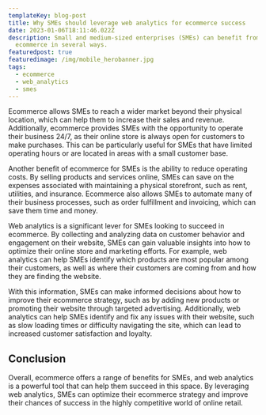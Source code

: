 ```yaml
---
templateKey: blog-post
title: Why SMEs should leverage web analytics for ecommerce success
date: 2023-01-06T18:11:46.022Z
description: Small and medium-sized enterprises (SMEs) can benefit from
  ecommerce in several ways.
featuredpost: true
featuredimage: /img/mobile_herobanner.jpg
tags:
  - ecommerce
  - web_analytics
  - smes
---
```

<!--StartFragment-->

Ecommerce allows SMEs to reach a wider market beyond their physical location, which can help them to increase their sales and revenue. Additionally, ecommerce provides SMEs with the opportunity to operate their business 24/7, as their online store is always open for customers to make purchases. This can be particularly useful for SMEs that have limited operating hours or are located in areas with a small customer base.

Another benefit of ecommerce for SMEs is the ability to reduce operating costs. By selling products and services online, SMEs can save on the expenses associated with maintaining a physical storefront, such as rent, utilities, and insurance. Ecommerce also allows SMEs to automate many of their business processes, such as order fulfillment and invoicing, which can save them time and money.

Web analytics is a significant lever for SMEs looking to succeed in ecommerce. By collecting and analyzing data on customer behavior and engagement on their website, SMEs can gain valuable insights into how to optimize their online store and marketing efforts. For example, web analytics can help SMEs identify which products are most popular among their customers, as well as where their customers are coming from and how they are finding the website.

With this information, SMEs can make informed decisions about how to improve their ecommerce strategy, such as by adding new products or promoting their website through targeted advertising. Additionally, web analytics can help SMEs identify and fix any issues with their website, such as slow loading times or difficulty navigating the site, which can lead to increased customer satisfaction and loyalty.

## C﻿onclusion

Overall, ecommerce offers a range of benefits for SMEs, and web analytics is a powerful tool that can help them succeed in this space. By leveraging web analytics, SMEs can optimize their ecommerce strategy and improve their chances of success in the highly competitive world of online retail.

<!--EndFragment-->